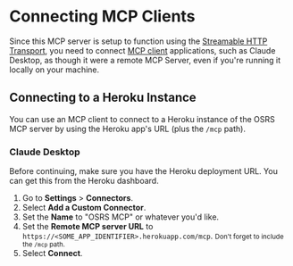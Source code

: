 # Connecting MCP Clients

Since this MCP server is setup to function using the [Streamable HTTP Transport](./streamable-http-explainer.md), you need to connect [MCP client](https://modelcontextprotocol.io/docs/learn/client-concepts) applications, such as Claude Desktop, as though it were a remote MCP Server, even if you're running it locally on your machine.

## Connecting to a Heroku Instance

You can use an MCP client to connect to a Heroku instance of the OSRS MCP server by using the Heroku app's URL (plus the `/mcp` path).

### Claude Desktop

Before continuing, make sure you have the Heroku deployment URL. You can get this from the Heroku dashboard.

1. Go to **Settings** > **Connectors**.
2. Select **Add a Custom Connector**.
3. Set the **Name** to "OSRS MCP" or whatever you'd like.
4. Set the **Remote MCP server URL** to `https://<SOME_APP_IDENTIFIER>.herokuapp.com/mcp`.
	<small>Don't forget to include the `/mcp` path.</small>
6. Select **Connect**.
